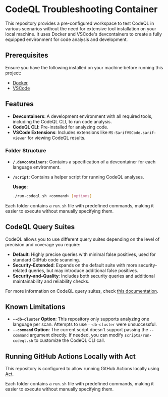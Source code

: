 
# CodeQL Troubleshooting Container

This repository provides a pre-configured workspace to test CodeQL in various scenarios without the need for extensive tool installation on your local machine. It uses Docker and VSCode's devcontainers to create a fully equipped environment for code analysis and development.

## Prerequisites

Ensure you have the following installed on your machine before running this project:

- [Docker](https://www.docker.com/get-started)
- [VSCode](https://code.visualstudio.com/download)

## Features

- **Devcontainers**: A development environment with all required tools, including the CodeQL CLI, to run code analysis.
- **CodeQL CLI**: Pre-installed for analyzing code.
- **VSCode Extensions**: Includes extensions like `MS-SarifVSCode.sarif-viewer` for viewing CodeQL results.

### Folder Structure
- **`/.devcontainers`**: Contains a specification of a devcontainer for each language environment.
- **`/script`**: Contains a helper script for running CodeQL analyses.
  
  **Usage**: 
  ```bash
  ./run-codeql.sh <command> [options]
  ```

Each folder contains a `run.sh` file with predefined commands, making it easier to execute without manually specifying them.

## CodeQL Query Suites

CodeQL allows you to use different query suites depending on the level of precision and coverage you require:

- **Default**: Highly precise queries with minimal false positives, used for standard GitHub code scanning.
- **Security-Extended**: Expands on the default suite with more security-related queries, but may introduce additional false positives.
- **Security-and-Quality**: Includes both security queries and additional maintainability and reliability checks.

For more information on CodeQL query suites, check [this documentation](https://docs.github.com/en/github/finding-security-vulnerabilities-and-errors-in-your-code/about-codeql).

## Known Limitations

- **`--db-cluster` Option**: This repository only supports analyzing one language per scan. Attempts to use `--db-cluster` were unsuccessful.
- **`--command` Option**: The current script doesn't support passing the `--command` argument directly. If needed, you can modify `scripts/run-codeql.sh` to customize the CodeQL CLI call.

## Running GitHub Actions Locally with Act

This repository is configured to allow running GitHub Actions locally using [Act](https://github.com/nektos/act).

Each folder contains a `run.sh` file with predefined commands, making it easier to execute without manually specifying them.